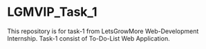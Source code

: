 # LGMVIP_Task_1
This repository is for task-1 from LetsGrowMore Web-Development Internship. Task-1 consist of To-Do-List Web Application.
